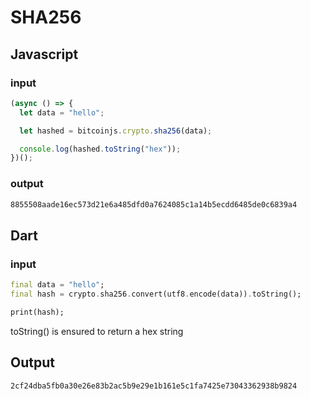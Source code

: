 # SHA256

## Javascript

### input

```js
(async () => {
  let data = "hello";

  let hashed = bitcoinjs.crypto.sha256(data);

  console.log(hashed.toString("hex"));
})();
```

### output

```txt
8855508aade16ec573d21e6a485dfd0a7624085c1a14b5ecdd6485de0c6839a4
```

## Dart

### input

```Dart
final data = "hello";
final hash = crypto.sha256.convert(utf8.encode(data)).toString();

print(hash);
```

toString() is ensured to return a hex string

## Output

```txt
2cf24dba5fb0a30e26e83b2ac5b9e29e1b161e5c1fa7425e73043362938b9824
```
